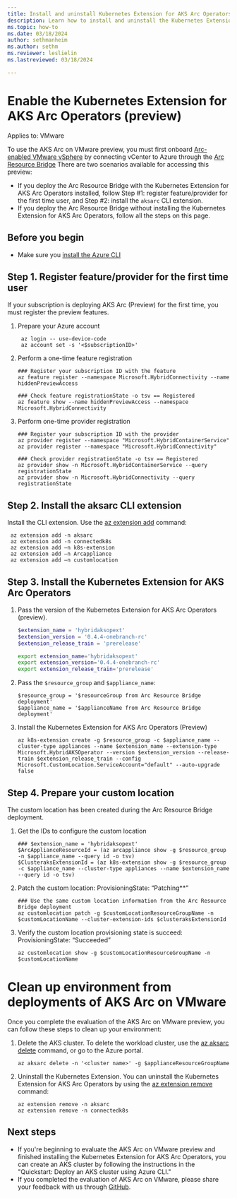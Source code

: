 ```yaml
---
title: Install and uninstall Kubernetes Extension for AKS Arc Operators (preview)
description: Learn how to install and uninstall the Kubernetes Extension for AKS Arc Operators.
ms.topic: how-to
ms.date: 03/18/2024
author: sethmanheim
ms.author: sethm 
ms.reviewer: leslielin
ms.lastreviewed: 03/18/2024

---
```


# Enable the Kubernetes Extension for AKS Arc Operators (preview)

Applies to: VMware

To use the AKS Arc on VMware preview, you must first onboard [Arc-enabled VMware vSphere](/azure/azure-arc/vmware-vsphere/overview) by connecting vCenter to Azure through the [Arc Resource Bridge](/azure/azure-arc/resource-bridge/overview) There are two scenarios available for accessing this preview:

- If you deploy the Arc Resource Bridge with the Kubernetes Extension for AKS Arc Operators installed, follow Step #1: register feature/provider for the first time user, and Step #2: install the `aksarc` CLI extension.
- If you deploy the Arc Resource Bridge without installing the Kubernetes Extension for AKS Arc Operators, follow all the steps on this page.


## Before you begin

- Make sure you [install the Azure CLI](/cli/azure/install-azure-cli-windows?tabs=azure-cli) 


## Step 1. Register feature/provider for the first time user

If your subscription is deploying AKS Arc (Preview) for the first time, you must register the preview features.

1. Prepare your Azure account

   ```azurecli
    az login -- use-device-code
    az account set -s '<$subscriptionID>'
    ```

2. Perform a one-time feature registration

   ```azurecli
   ### Register your subscription ID with the feature
   az feature register --namespace Microsoft.HybridConnectivity --name hiddenPreviewAccess

   ### Check feature registrationState -o tsv == Registered
   az feature show --name hiddenPreviewAccess --namespace Microsoft.HybridConnectivity
    ```
   
3. Perform one-time provider registration

   ```azurecli
   ### Register your subscription ID with the provider
   az provider register --namespace "Microsoft.HybridContainerService" 
   az provider register --namespace "Microsoft.HybridConnectivity"

   ### Check provider registrationState -o tsv == Registered
   az provider show -n Microsoft.HybridContainerService --query registrationState
   az provider show -n Microsoft.HybridConnectivity --query registrationState
    ```

## Step 2. Install the aksarc CLI extension

   Install the CLI extension. Use the [az extension add](/cli/azure/extension#az-extension-add) command:

   ```azurecli
    az extension add -n aksarc
    az extension add -n connectedk8s
    az extension add –n k8s-extension
    az extension add –n Arcappliance
    az extension add –n customlocation
   ```
    
## Step 3. Install the Kubernetes Extension for AKS Arc Operators


1. Pass the version of the Kubernetes Extension for AKS Arc Operators (preview).
    ```PowerShell
    $extension_name = 'hybridaksopext'
    $extension_version = '0.4.4-onebranch-rc'
    $extension_release_train = 'prerelease'
    ```
    ```Bash
    export extension_name='hybridaksopext'
    export extension_version='0.4.4-onebranch-rc'
    export extension_release_train='prerelease'
    ```

2. Pass the `$resource_group` and `$appliance_name`:

    ```azurecli
    $resource_group = '$resourceGroup from Arc Resource Bridge deployment'
    $appliance_name = '$applianceName from Arc Resource Bridge deployment'
    ```

3. Install the Kubernetes Extension for AKS Arc Operators (Preview)
    ```azurecli
    az k8s-extension create -g $resource_group -c $appliance_name --cluster-type appliances --name $extension_name --extension-type Microsoft.HybridAKSOperator --version $extension_version --release-train $extension_release_train --config Microsoft.CustomLocation.ServiceAccount="default" --auto-upgrade false 
    ```

## Step 4. Prepare your custom location
   The custom location has been created during the Arc Resource Bridge deployment. 

1. Get the IDs to configure the custom location
   ```azurecli
   ### $extension_name = 'hybridaksopext'
   $ArcApplianceResourceId = (az arcappliance show -g $resource_group -n $appliance_name --query id -o tsv)
   $ClusteraksExtensionId = (az k8s-extension show -g $resource_group -c $appliance_name --cluster-type appliances --name $extension_name --query id -o tsv)
   ```

2. Patch the custom location: ProvisioningState: “Patching**”
    ```azurecli
    ### Use the same custom location information from the Arc Resource Bridge deployment
    az customlocation patch -g $customLocationResourceGroupName -n $customLocationName --cluster-extension-ids $clusteraksExtensionId
    ```

4. Verify the custom location provisioning state is succeed: ProvisioningState: “Succeeded”
    ```azurecli
    az customlocation show -g $customLocationResourceGroupName -n $customLocationName 
    ```


# Clean up environment from deployments of AKS Arc on VMware

Once you complete the evaluation of the AKS Arc on VMware preview, you can follow these steps to clean up your environment:

1. Delete the AKS cluster. To delete the workload cluster, use the [az aksarc delete](/cli/azure/aksarc#az-aksarc-delete) command, or go to the Azure portal.

   ```azurecli
   az aksarc delete -n '<cluster name>' -g $applianceResourceGroupName
   ```

1. Uninstall the Kubernetes Extension. You can uninstall the Kubernetes Extension for AKS Arc Operators by using the [az extension remove](/cli/azure/extension#az-extension-remove) command:

   ```azurecli
   az extension remove -n aksarc
   az extension remove -n connectedk8s
   ```

## Next steps

- If you're beginning to evaluate the AKS Arc on VMware preview and finished installing the Kubernetes Extension for AKS Arc Operators, you can create an AKS cluster by following the instructions in the "Quickstart: Deploy an AKS cluster using Azure CLI."
- If you completed the evaluation of AKS Arc on VMware, please share your feedback with us through [GitHub](https://github.com/Azure/aksArc/issues).

